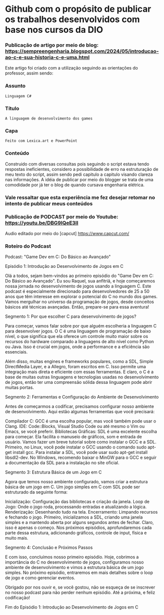 # Github com o propósito de publicar os trabalhos desenvolvidos com base nos cursos da DIO

### Publicação de artigo por meio de blog: https://sempreengenharia.blogspot.com/2024/05/introducao-ao-c-e-sua-historia-c-e-uma.html

Este artigo foi criado com a utilização seguindo as orientações do professor, assim sendo:
### Assunto
	Linguagem C#
### Título
	A linguagem de desenvolvimento dos games
### Capa
	Feito com Lexica.art e PowerPoint
### Conteúdo
  Construido com diversas consultas pois seguindo o script estava tendo respostas ineficientes, considero a possibilidade de erro na estruturação de meu texto do script, assim sendo pedi capitulo a capitulo visando clareza nas informações.
A idéia de publicar por meio do blogger se trata de uma comodidade por já ter o blog de quando cursava engenharia elétrica.

### Vale ressaltar que esta experiência me fez desejar retomar no intento de publicar meus conteúdos




### Publicação de PODCAST por meio do Youtube: https://youtu.be/DBG9lQeE3II
Audio editado por meio do [capcut] https://www.capcut.com/

### Roteiro do Podcast
Podcast: "Game Dev em C: Do Básico ao Avançado"

Episódio 1: Introdução ao Desenvolvimento de Jogos em C

Olá a todos, sejam bem-vindos ao primeiro episódio do "Game Dev em C: Do Básico ao Avançado". Eu sou Raquel, sua anfitriã, e hoje começaremos nossa jornada no desenvolvimento de jogos usando a linguagem C. Este podcast é especialmente direcionado para desenvolvedores de 25 a 50 anos que têm interesse em explorar o potencial do C no mundo dos games. Vamos mergulhar no universo da programação de jogos, desde conceitos básicos até técnicas avançadas. Então, prepare-se para essa aventura!

Segmento 1: Por que escolher C para desenvolvimento de jogos?

Para começar, vamos falar sobre por que alguém escolheria a linguagem C para desenvolver jogos. O C é uma linguagem de programação de baixo nível, o que significa que ela oferece um controle muito maior sobre os recursos do hardware comparado a linguagens de alto nível como Python ou Java. Isso é crucial em jogos, onde a performance e a eficiência são essenciais.

Além disso, muitas engines e frameworks populares, como a SDL, Simple DirectMedia Layer, e a Allegro, foram escritos em C. Isso permite uma integração mais direta e eficiente com essas ferramentas. E claro, o C é a base de muitas outras linguagens e tecnologias usadas no desenvolvimento de jogos, então ter uma compreensão sólida dessa linguagem pode abrir muitas portas.

Segmento 2: Ferramentas e Configuração do Ambiente de Desenvolvimento

Antes de começarmos a codificar, precisamos configurar nosso ambiente de desenvolvimento. Aqui estão algumas ferramentas que você precisará:

Compilador C: GCC é uma escolha popular, mas você também pode usar o Clang.
IDE: Code::Blocks, Visual Studio Code ou até mesmo o Vim ou Emacs, se você preferir.
Bibliotecas Gráficas: SDL é uma excelente escolha para começar. Ela facilita o manuseio de gráficos, som e entrada de usuário.
Vamos fazer um breve tutorial sobre como instalar o GCC e a SDL. Primeiro, no Linux, você pode instalar o GCC usando o comando sudo apt-get install gcc. Para instalar a SDL, você pode usar sudo apt-get install libsdl2-dev. No Windows, recomendo baixar o MinGW para o GCC e seguir a documentação da SDL para a instalação no site oficial.

Segmento 3: Estrutura Básica de um Jogo em C

Agora que temos nosso ambiente configurado, vamos criar a estrutura básica de um jogo em C. Um jogo simples em C com SDL pode ser estruturado da seguinte forma:

Inicialização: Configuração das bibliotecas e criação da janela.
Loop de Jogo: Onde o jogo roda, processando entradas e atualizando a lógica.
Renderização: Desenhando tudo na tela.
Encerramento: Limpando recursos e fechando o jogo.
Primeiro, inicializamos a SDL, criando uma janela simples e a mantendo aberta por alguns segundos antes de fechar. Claro, isso é apenas o começo. Nos próximos episódios, aprofundaremos cada parte dessa estrutura, adicionando gráficos, controle de input, física e muito mais.

Segmento 4: Conclusão e Próximos Passos

E com isso, concluímos nosso primeiro episódio. Hoje, cobrimos a importância do C no desenvolvimento de jogos, configuramos nosso ambiente de desenvolvimento e vimos a estrutura básica de um jogo simples. No próximo episódio, entraremos em mais detalhes sobre o loop de jogo e como gerenciar eventos.

Obrigado por nos ouvir e, se você gostou, não se esqueça de se inscrever no nosso podcast para não perder nenhum episódio. Até a próxima, e feliz codificação!

Fim do Episódio 1: Introdução ao Desenvolvimento de Jogos em C
